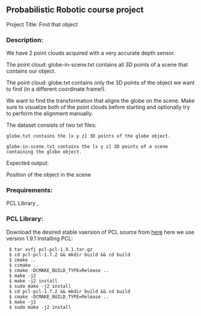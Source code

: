 ## Probabilistic Robotic course project

Project Title: Find that object

### Description: 
We have 2 point clouds acquired with a very accurate depth sensor.

The point cloud: globe-in-scene.txt contains all 3D points of a scene that contains our object.

The point cloud: globe.txt contains only the 3D points of the object we want to find (in a different coordinate frame!).

We want to find the transformation that aligns the globe on the scene.
Make sure to visualize both of the point clouds before starting
and optionally try to perform the alignment manually.

The dataset consists of two txt files:

	globe.txt contains the [x y z] 3D points of the globe object.
  
	globe-in-scene.txt contains the [x y z] 3D points of a scene containing the globe object.
  
Expected output:

Position of the object in the scene


### Prequirements: 
PCL Library , 

### PCL Library:
Download the desired stable vaersion of PCL source from [here](https://github.com/PointCloudLibrary/pcl/releases)
here we use version 1.9.1
Installing PCL:

     $ tar xvfj pcl-pcl-1.9.1.tar.gz
     $ cd pcl-pcl-1.7.2 && mkdir build && cd build
     $ cmake ..
     $ ccmake ..
     $ cmake -DCMAKE_BUILD_TYPE=Release ..
     $ make -j2
     $ make -j2 install
     $ sudo make -j2 install
     $ cd pcl-pcl-1.7.2 && mkdir build && cd build
     $ cmake -DCMAKE_BUILD_TYPE=Release ..
     $ make -j2
     $ sudo make -j2 install
